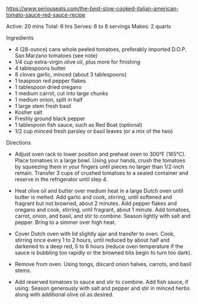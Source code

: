https://www.seriouseats.com/the-best-slow-cooked-italian-american-tomato-sauce-red-sauce-recipe

Active: 20 mins
Total: 6 hrs
Serves: 6 to 8 servings
Makes: 2 quarts

Ingredients
- 4 (28-ounce) cans whole peeled tomatoes, preferably imported D.O.P. San Marzano tomatoes (see note)
- 1/4 cup extra-virgin olive oil, plus more for finishing
- 4 tablespoons butter
- 8 cloves garlic, minced (about 3 tablespoons)
- 1 teaspoon red pepper flakes
- 1 tablespoon dried oregano
- 1 medium carrot, cut into large chunks
- 1 medium onion, split in half
- 1 large stem fresh basil
- Kosher salt
- Freshly ground black pepper
- 1 tablespoon fish sauce, such as Red Boat (optional)
- 1/2 cup minced fresh parsley or basil leaves (or a mix of the two)

Directions
- Adjust oven rack to lower position and preheat oven to 300°F (165°C). Place tomatoes in a large bowl. Using your hands, crush the tomatoes by squeezing them in your fingers until pieces no larger than 1/2-inch remain. Transfer 3 cups of crushed tomatoes to a sealed container and reserve in the refrigerator until step 4.

- Heat olive oil and butter over medium heat in a large Dutch oven until butter is melted. Add garlic and cook, stirring, until softened and fragrant but not browned, about 2 minutes. Add pepper flakes and oregano and cook, stirring, until fragrant, about 1 minute. Add tomatoes, carrot, onion, and basil, and stir to combine. Season lightly with salt and pepper. Bring to a simmer over high heat.

- Cover Dutch oven with lid slightly ajar and transfer to oven. Cook, stirring once every 1 to 2 hours, until reduced by about half and darkened to a deep red, 5 to 6 hours (reduce oven temperature if the sauce is bubbling too rapidly or the browned bits begin to turn too dark).

- Remove from oven. Using tongs, discard onion halves, carrots, and basil stems.
- Add reserved tomatoes to sauce and stir to combine. Add fish sauce, if using. Season generously with salt and pepper and stir in minced herbs along with additional olive oil as desired.
